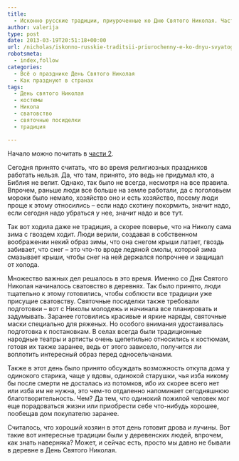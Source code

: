 ```yaml
---
title:
  - Исконно русские традиции, приуроченные ко Дню Святого Николая. Часть 3
author: valerija
type: post
date: 2013-03-19T20:51:18+00:00
url: /nicholas/iskonno-russkie-traditsii-priurochenny-e-ko-dnyu-svyatogo-nikolaya-chast-3.html
robotsmeta:
  - index,follow
categories:
  - Всё о празднике День Святого Николая
  - Как празднуют в странах
tags:
  - День святого Николая
  - костюмы
  - Никола
  - сватовство
  - святочные посиделки
  - традиция

---
```

Начало можно почитать в <a title="Исконно русские традиции, приуроченные ко Дню Святого Николая. Часть 2" href="http://svyatoynikolay.ru/nicholas/iskonno-russkie-traditsii-priurochenny-e-ko-dnyu-svyatogo-nikolaya-chast-2.html" target="_blank">части 2</a>.

Сегодня принято считать, что во время религиозных праздников работать нельзя. Да, что там, принято, это ведь не придумал кто, а Библия не велит. Однако, так было не всегда, несмотря на все правила. Впрочем, раньше люди все больше на земле работали, да с поголовьем мороки было немало, хозяйство оно и есть хозяйство, посему люди проще к этому относились – если надо скотину покормить, значит надо, если сегодня надо убраться у нее, значит надо и все тут.

Так вот ходила даже не традиция, а скорее поверье, что на Николу сама зима с гвоздем ходит. <!--more-->Люди верили, создавая в собственном воображении некий образ зимы, что она снегом крыши латает, гвоздь забивает, что снег – это что-то вроде ледяной смолы, которой зима смазывает крыши, чтобы снег на ней держался попрочнее и защищал от холода.

Множество важных дел решалось в это время. Именно со Дня Святого Николая начиналось сватовство в деревнях. Так было принято, люди тщательно к этому готовились, чтобы соблюсти все традиции уже присущие сватовству. Святочные посиделки также требовали подготовки – вот с Николы молодежь и начинала все планировать и задумывать. Заранее готовились красивые и яркие наряды, святочные маски специально для ряженых. Но особого внимания удостаивалась подготовка к постановкам. В селах всегда были традиционные народные театры и артисты очень щепетильно относились к костюмам, готовя их также заранее, ведь от этого зависело, получится ли воплотить интересный образ перед односельчанами.

Также в этот день было принято обсуждать возможность откупа дома у одинокого старика, чаще у вдовы, одинокой старушки, чья изба никому бы после смерти не досталась из потомков, ибо их скорее всего нет или изба им не нужна, это чем-то отдаленно напоминает сегодняшнюю благотворительность. Чем? Да тем, что одинокий пожилой человек мог еще порадоваться жизни или приобрести себе что-нибудь хорошее, пообещав дом покупателю заранее.

Считалось, что хороший хозяин в этот день готовит дрова и лучины. Вот такие вот интересные традиции были у деревенских людей, впрочем, как знать наверняка? Может, и сейчас есть, просто мы давно не бывали в деревне в День Святого Николая.